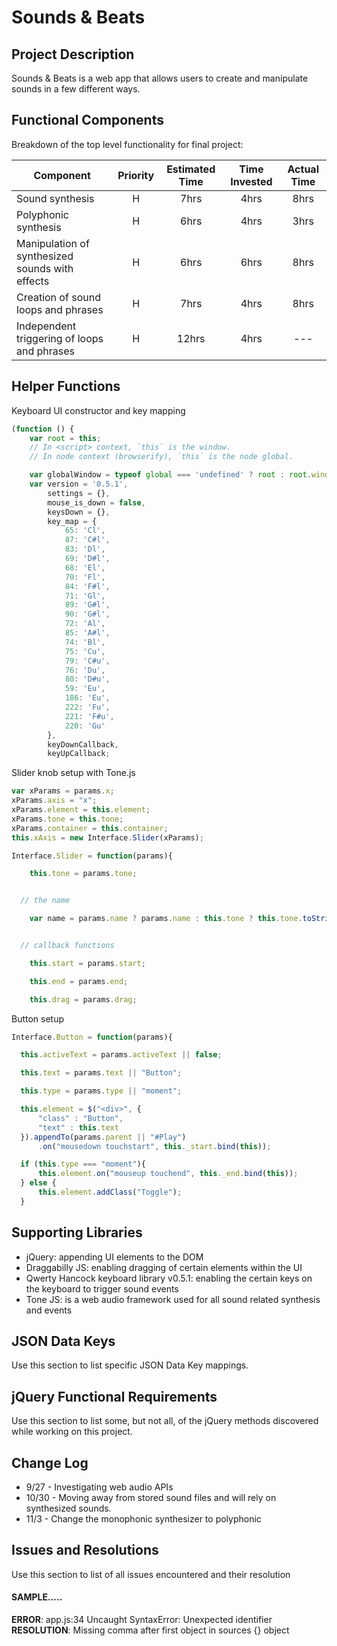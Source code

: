 # Sounds & Beats

## Project Description

Sounds & Beats is a web app that allows users to create and manipulate sounds in a few different ways.

## Functional Components

Breakdown of the top level functionality for final project:

| Component | Priority | Estimated Time | Time Invested | Actual Time |
| --- | :---: |  :---: | :---: | :---: |
| Sound synthesis | H | 7hrs | 4hrs | 8hrs |
| Polyphonic synthesis | H | 6hrs | 4hrs | 3hrs |
| Manipulation of synthesized sounds with effects | H | 6hrs | 6hrs | 8hrs |
| Creation of sound loops and phrases | H | 7hrs | 4hrs | 8hrs |
| Independent triggering of loops and phrases | H | 12hrs | 4hrs | --- |

## Helper Functions

Keyboard UI constructor and key mapping
```Javascript
(function () {
    var root = this;
    // In <script> context, `this` is the window.
    // In node context (browserify), `this` is the node global.

    var globalWindow = typeof global === 'undefined' ? root : root.window;
    var version = '0.5.1',
        settings = {},
        mouse_is_down = false,
        keysDown = {},
        key_map = {
            65: 'Cl',
            87: 'C#l',
            83: 'Dl',
            69: 'D#l',
            68: 'El',
            70: 'Fl',
            84: 'F#l',
            71: 'Gl',
            89: 'G#l',
            90: 'G#l',
            72: 'Al',
            85: 'A#l',
            74: 'Bl',
            75: 'Cu',
            79: 'C#u',
            76: 'Du',
            80: 'D#u',
            59: 'Eu',
            186: 'Eu',
            222: 'Fu',
            221: 'F#u',
            220: 'Gu'
        },
        keyDownCallback,
        keyUpCallback;
```

Slider knob setup with Tone.js

``` Javascript
var xParams = params.x;
xParams.axis = "x";
xParams.element = this.element;
xParams.tone = this.tone;
xParams.container = this.container;
this.xAxis = new Interface.Slider(xParams);

Interface.Slider = function(params){

	this.tone = params.tone;


  // the name

	var name = params.name ? params.name : this.tone ? this.tone.toString() : "";


  // callback functions

	this.start = params.start;

	this.end = params.end;

	this.drag = params.drag;

  ```

Button setup

  ``` Javascript
  Interface.Button = function(params){

  	this.activeText = params.activeText || false;

  	this.text = params.text || "Button";

  	this.type = params.type || "moment";

  	this.element = $("<div>", {
  		"class" : "Button",
  		"text" : this.text
  	}).appendTo(params.parent || "#Play")
  		.on("mousedown touchstart", this._start.bind(this));

  	if (this.type === "moment"){
  		this.element.on("mouseup touchend", this._end.bind(this));
  	} else {
  		this.element.addClass("Toggle");
  	}
  ```

## Supporting Libraries
* jQuery: appending UI elements to the DOM
* Draggabilly JS: enabling dragging of certain elements within the UI
* Qwerty Hancock keyboard library v0.5.1: enabling the certain keys on the keyboard to trigger sound events
* Tone JS: is a web audio framework used for all sound related synthesis and events

## JSON Data Keys
 Use this section to list specific JSON Data Key mappings.  

## jQuery Functional Requirements
 Use this section to list some, but not all, of the jQuery methods discovered while working on this project.

## Change Log
* 9/27 - Investigating web audio APIs
* 10/30 - Moving away from stored sound files and will rely on synthesized sounds.
* 11/3 - Change the monophonic synthesizer to polyphonic

## Issues and Resolutions
 Use this section to list of all issues encountered and their resolution

#### SAMPLE.....
**ERROR**: app.js:34 Uncaught SyntaxError: Unexpected identifier                                
**RESOLUTION**: Missing comma after first object in sources {} object
